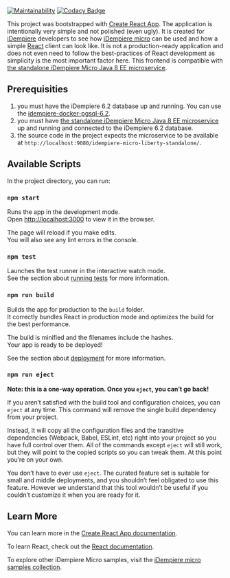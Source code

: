 [![Maintainability](https://api.codeclimate.com/v1/badges/bafb0fd8f655ebb8d78a/maintainability)](https://codeclimate.com/github/idempiere-micro-samples/iDempiere-Micro-React-Sample-Simple/maintainability)
[![Codacy Badge](https://api.codacy.com/project/badge/Grade/dc44434f97a94f098327e5a77eccbe7a)](https://www.codacy.com/app/davidpodhola/iDempiere-Micro-React-Sample-Simple?utm_source=github.com&amp;utm_medium=referral&amp;utm_content=idempiere-micro-samples/iDempiere-Micro-React-Sample-Simple&amp;utm_campaign=Badge_Grade)

This project was bootstrapped with [Create React App](https://github.com/facebook/create-react-app). The application is intentionally very simple and not polished (even ugly). It is created for [iDempiere](http://www.idempiere.org/) developers to see how [iDempiere micro](https://idempiere-micro.github.io/) can be used and how a simple [React](https://reactjs.org/) client can look like. It is not a production-ready application and does not even need to follow the best-practices of React development as simplicity is the most important factor here. This frontend is compatible with [the standalone iDempiere Micro Java 8 EE microservice](https://github.com/iDempiere-micro/idempiere-micro-liberty-standalone).

## Prerequisities

1. you must have the iDempiere 6.2 database up and running. You can use the [idempiere-docker-pgsql-6.2](https://github.com/iDempiere-micro/idempiere-docker-pgsql-6.1/tree/6.2).
2. you must have [the standalone iDempiere Micro Java 8 EE microservice](https://github.com/iDempiere-micro/idempiere-micro-liberty-standalone) up and running and connected to the iDempiere 6.2 database.
3. the source code in the project expects the microservice to be available at `http://localhost:9080/idempiere-micro-liberty-standalone/`.

## Available Scripts

In the project directory, you can run:

### `npm start`

Runs the app in the development mode.<br>
Open [http://localhost:3000](http://localhost:3000) to view it in the browser.

The page will reload if you make edits.<br>
You will also see any lint errors in the console.

### `npm test`

Launches the test runner in the interactive watch mode.<br>
See the section about [running tests](https://facebook.github.io/create-react-app/docs/running-tests) for more information.

### `npm run build`

Builds the app for production to the `build` folder.<br>
It correctly bundles React in production mode and optimizes the build for the best performance.

The build is minified and the filenames include the hashes.<br>
Your app is ready to be deployed!

See the section about [deployment](https://facebook.github.io/create-react-app/docs/deployment) for more information.

### `npm run eject`

**Note: this is a one-way operation. Once you `eject`, you can’t go back!**

If you aren’t satisfied with the build tool and configuration choices, you can `eject` at any time. This command will remove the single build dependency from your project.

Instead, it will copy all the configuration files and the transitive dependencies (Webpack, Babel, ESLint, etc) right into your project so you have full control over them. All of the commands except `eject` will still work, but they will point to the copied scripts so you can tweak them. At this point you’re on your own.

You don’t have to ever use `eject`. The curated feature set is suitable for small and middle deployments, and you shouldn’t feel obligated to use this feature. However we understand that this tool wouldn’t be useful if you couldn’t customize it when you are ready for it.

## Learn More

You can learn more in the [Create React App documentation](https://facebook.github.io/create-react-app/docs/getting-started).

To learn React, check out the [React documentation](https://reactjs.org/).

To explore other iDempiere Micro samples, visit the [iDempiere micro samples collection](https://github.com/idempiere-micro-samples).
